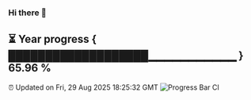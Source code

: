 ### Hi there 👋
⏳ Year progress { ███████████████████▁▁▁▁▁▁▁▁▁▁▁ } 65.96 %
---
⏰ Updated on Fri, 29 Aug 2025 18:25:32 GMT
![Progress Bar CI](https://github.com/liununu/liununu/workflows/Progress%20Bar%20CI/badge.svg)
